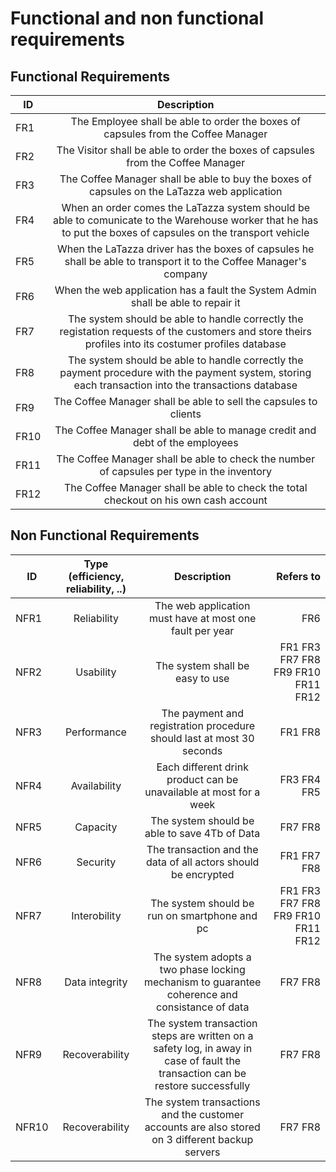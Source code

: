# Functional and non functional requirements

## Functional Requirements

| ID        | Description  |
| ------------- |:-------------:| 
|FR1|The Employee shall be able to order the boxes of capsules from the Coffee Manager|  
|FR2|The Visitor shall be able to order the boxes of capsules from the Coffee Manager|
|FR3|The Coffee Manager shall be able to buy the boxes of capsules on the LaTazza web application|
|FR4|When an order comes the LaTazza system should be able to comunicate to the Warehouse worker that he has to put the boxes of capsules on the transport vehicle|
|FR5|When the LaTazza driver has the boxes of capsules he shall be able to transport it to the Coffee Manager's company|
|FR6|When the web application has a fault the System Admin shall be able to repair it|
|FR7|The system should be able to handle correctly the registation requests of the customers and store theirs profiles into its costumer profiles database|
|FR8|The system should be able to handle correctly the payment procedure with the payment system, storing each transaction into the transactions database|
|FR9|The Coffee Manager shall be able to sell the capsules to clients|
|FR10|The Coffee Manager shall be able to manage credit and debt of the employees|
|FR11|The Coffee Manager shall be able to check the number of capsules per type in the inventory|
|FR12|The Coffee Manager shall be able to check the total checkout on his own cash account|

## Non Functional Requirements

| ID        | Type (efficiency, reliability, ..)           | Description  | Refers to |
| ------------- |:-------------:| :-----:| -----:|
|NFR1|Reliability|The web application must have at most one fault per year|FR6|
|NFR2|Usability|The system shall be easy to use|FR1 FR3 FR7 FR8 FR9 FR10 FR11 FR12|
|NFR3|Performance|The payment and registration procedure should last at most 30 seconds|FR1 FR8|
|NFR4|Availability|Each different drink product can be unavailable at most for a week|FR3 FR4 FR5|
|NFR5|Capacity|The system should be able to save 4Tb of Data|FR7 FR8|
|NFR6|Security|The transaction and the data of all actors should be encrypted|FR1 FR7 FR8|
|NFR7|Interobility|The system should be run on smartphone and pc|FR1 FR3 FR7 FR8 FR9 FR10 FR11 FR12|
|NFR8|Data integrity|The system adopts a two phase locking mechanism to guarantee coherence and consistance of data|FR7 FR8|
|NFR9|Recoverability|The system transaction steps are written on a safety log, in away in case of fault the transaction can be restore successfully|FR7 FR8|
|NFR10|Recoverability|The system transactions and the customer accounts are also stored on 3 different backup servers|FR7 FR8|